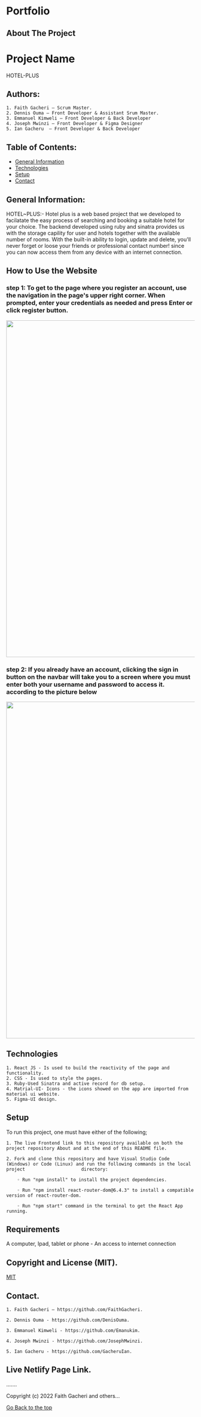 # Portfolio

## About The Project

# Project Name

HOTEL-PLUS

## Authors:

    1. Faith Gacheri – Scrum Master.
    2. Dennis Ouma – Front Developer & Assistant Srum Master.
    3. Emmanuel Kimweli – Front Developer & Back Developer
    4. Joseph Mwinzi – Front Developer & Figma Designer
    5. Ian Gacheru  – Front Developer & Back Developer

## Table of Contents:

+ [General Information](#general-info)
+ [Technologies](#technologies)
+ [Setup](#setup)
+ [Contact](#contact)


## General Information:

HOTEL~PLUS:- Hotel plus is a web based project that we developed to facilatate the easy process of searching and booking a suitable hotel for your choice. The backend developed using ruby and sinatra provides us with the storage capility for user and hotels together with the available number of rooms.
With the built-in ability to login, update and delete, you'll never forget or loose your friends or professional contact number! since you can now access them from any device with an internet connection.

## How to Use the Website 
### step 1: To get to the page where you register an account, use the navigation in the page's upper right corner. When prompted, enter your credentials as needed and press Enter or click register button.
<img src="" width="900px"/>

### step 2: If you already have an account, clicking the sign in button on the navbar will take you to a screen where you must enter both your username and password to access it. according to the picture below

<img src="" width="900px"/>





## Technologies

    1. React JS - Is used to build the reactivity of the page and functionality.
    2. CSS - Is used to style the pages.
    3. Ruby-Used Sinatra and active record for db setup.
    4. Matrial-UI- Icons - the icons showed on the app are imported from material ui website.
    5. Figma-UI design.
    
## Setup

To run this project, one must have either of the following;

    1. The live Frontend link to this repository available on both the project repository About and at the end of this README file.
    
    2. Fork and clone this repository and have Visual Studio Code (Windows) or Code (Linux) and run the following commands in the local project                     directory:
    
        ◦ Run "npm install" to install the project dependencies.
        
        ◦ Run "npm install react-router-dom@6.4.3" to install a compatible version of react-router-dom.
        
        ◦ Run "npm start" command in the terminal to get the React App running.

        
## Requirements

  A computer, Ipad, tablet or phone - An access to internet connection
    
    
## Copyright and License (MIT).

[MIT](LICENCE)

## Contact.

    1. Faith Gacheri – https://github.com/FaithGacheri.
    
    2. Dennis Ouma - https://github.com/DenisOuma.
    
    3. Emmanuel Kimweli - https://github.com/Emanukim.
    
    4. Joseph Mwinzi - https://github.com/JosephMwinzi.
    
    5. Ian Gacheru - https://github.com/GacheruIan.
    
## Live Netlify Page Link.

.......

Copyright (c) 2022 Faith Gacheri and others...


[Go Back to the top](#portfolio)